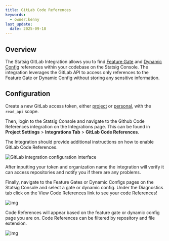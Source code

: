 ```yaml
---
title: GitLab Code References
keywords:
  - owner:kenny
last_update:
  date: 2025-09-18
---
```


## Overview

The Statsig GitLab Integration allows you to find [Feature Gate](/feature-flags/overview) and [Dynamic Config](/dynamic-config) references within your codebase on the Statsig Console. The integration leverages the GitLab API to access only references to the Feature Gate or Dynamic Config without storing any sensitive information.

## Configuration

Create a new GitLab access token, either [project](https://docs.gitlab.com/user/project/settings/project_access_tokens/) or [personal](https://docs.gitlab.com/user/profile/personal_access_tokens/), with the `read_api` scope.

Then, login to the Statsig Console and navigate to the Github Code References integration on the Integrations page.
This can be found in **Project Settings** > **Integrations Tab** > **GitLab Code References**.

The Integration should provide additional instructions on how to enable GitLab Code References.

![GitLab integration configuration interface](/img/gitlab_code_references/gitlab_integration.png)

After inputting your token and organization name the integration will verify it can access repositories and notify you if there are any problems.

Finally, navigate to the Feature Gates or Dynamic Configs pages on the Statsig Console and select a gate or dynamic config. Under the Diagnostics tab click on the View Code References link to see your code References!

![img](/img/gitlab_code_references/feature_gate_view.png)

Code References will appear based on the feature gate or dynamic config page you are on. Code References can be filtered by repository and file extension.

![img](/img/gitlab_code_references/code_references.png)
